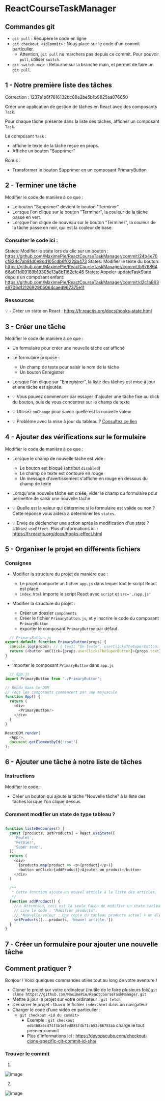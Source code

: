 # ReactCourseTaskManager

## Commandes git

- `git pull` : Récupère le code en ligne
- `git checkout <idCommit>` : Nous place sur le code d'un commit particulier.
    - Attention, `git pull` ne marchera pas depuis ce commit. Pour pouvoir `pull`, utiliser `switch`.
- `git switch main` : Retourne sur la branche main, et permet de faire un `git pull`.

## 1 - Notre première liste des tâches

Correction : 1237a1b6f7816132bc88e2be5b1b9825aa076650

Créer une application de gestion de tâches en React avec des composants `Task`.

Pour chaque tâche présente dans la liste des tâches, afficher un composant `Task`.

Le composant `Task` :

- affiche le texte de la tâche reçue en props.
- Affiche un bouton "Supprimer"

Bonus :

- Transformer le bouton Supprimer en un composant PrimaryButton

## 2 - Terminer une tâche

Modifier le code de manière à ce que :

- Le bouton "Supprimer" devient le bouton "Terminer"
- Lorsque l'on clique sur le bouton "Terminer", la couleur de la tâche passe en vert.
- Lorsque l'on clique de nouveau sur le bouton "Terminer", la couleur de la tâche passe en noir, qui est la couleur de
  base.

### Consulter le code ici :

States: Modifier le state lors du clic sur un
bouton : https://github.com/MaximePie/ReactCourseTaskManager/commit/24b4e70cf824c7ab81d0e8dd105cdb6f0228a473
States: Modifier le texte du
bouton: https://github.com/MaximePie/ReactCourseTaskManager/commit/b97686466a011d09180b19305e13a8b1162efc46
States: Appeler updateTaskState depuis un composant
enfant: https://github.com/MaximePie/ReactCourseTaskManager/commit/d2c1a863e9706df212692905064caed967375e11

### Ressources

💡 - Créer un state en React : https://fr.reactjs.org/docs/hooks-state.html

## 3 - Créer une tâche

Modifier le code de manière à ce que :

- Un formulaire pour créer une nouvelle tâche est affiché
- Le formulaire propose :
    - Un champ de texte pour saisir le nom de la tâche
    - Un bouton Enregistrer
- Lorsque l'on clique sur "Enregistrer", la liste des tâches est mise à jour et une tâche est ajoutée.

- 💡 Vous pouvez commencer par essayer d'ajouter une tâche fixe au click du bouton, puis de vous concentrer sur le champ
  de texte
- 💡 Utilisez `onChange` pour savoir quelle est la nouvelle valeur
- 💡 Problème avec la mise à jour du tableau
  ? [Consultez ce lien](https://www.google.com/search?q=React+update+array+in+state&rlz=1C1CHBF_frFR884FR884&oq=React+update+array+in+state&aqs=chrome..69i57j0i19j69i64l3.7152j0j7&sourceid=chrome&ie=UTF-8)

## 4 - Ajouter des vérifications sur le formulaire

Modifier le code de manière à ce que :

- Lorsque le champ de nouvelle tâche est vide :
    - Le bouton est bloqué (attribut `disabled`)
    - Le champ de texte est contouré en rouge
    - Un message d'avertissement s'affiche en rouge en dessous du champ de texte

- Lorsqu'une nouvelle tâche est créée, vider le champ du formulaire pour permettre de saisir une nouvelle tâche

- 💡 Quelle est la valeur qui détermine si le formulaire est valide ou non ? Cette réponse vous aidera à déterminer
  les `states`.
- 💡 Envie de déclencher une action après la modification d'un state ? Utilisez `useEffect`. Plus d'informations
  ici : https://fr.reactjs.org/docs/hooks-effect.html

## 5 - Organiser le projet en différents fichiers

### Consignes

- Modifier la structure du projet de manière que :
    - Le projet comporte un fichier `app.js` dans lequel tout le script React est placé.
    - `index.html` importe le script React avec `script` et `src='./app.js'`

- Modifier la structure du projet :
    - Créer un dossier `components`
    - Créer le fichier `PrimaryButton.js`, et y inscrire le code du composant `PrimaryButton`
    - exporter le composant `PrimaryButton` par défaut.

```js
  // PrimaryButton.js
export default function PrimaryButton(props) {
  console.log(props); // { text: "Un texte", userClicksTheSuperButton: function}
  return (<button onClick={props.userClicksTheSuperButton}>{props.text}</button>)
}
```

- Importer le composant `PrimaryButton` dans `app.js`

```js
  // app.js
import PrimaryButton from "./PrimaryButton";

// Rendu dans le DOM
// Tous les composants commencent par une majuscule
function App() {
  return (
    <div>
      <PrimaryButton/>
    </div>
  )
}

ReactDOM.render(
  <App/>,
  document.getElementById('root')
);
```

## 6 - Ajouter une tâche à notre liste de tâches

### Instructions

Modifier le code :

- Créer un bouton qui ajoute la tâche "Nouvelle tâche" à la liste des tâches lorsque l'on clique dessus.

### Comment modifier un state de type tableau ?

```js

function listeDeCourses() {
  const [products, setProducts] = React.useState([
    'Poulet',
    'Fermier',
    'Super zouz',
  ]);
  return (
    <div>
      {products.map(product => <p>{product}</p>)}
      <button onClick={addProduct}>Ajouter un produit</button>
    </div>
  )

  /**
   * Cette fonction ajoute un nouvel article à la liste des articles.
   */
  function addProduct() {
    //⚠️ Attention, ceci est la seule façon de modifier un state tableau !
    // Lire le code : "Modifier products". 
    // "Nouvelle valeur : Une copie du tableau products actuel + un élément "Nouvel Article"
    setProducts([...products, 'Nouvel article.'])
  }
}

```

## 7 - Créer un formulaire pour ajouter une nouvelle tâche


## Comment pratiquer ?

Bonjour !
Voici quelques commandes utiles tout au long de votre aventure !

- Cloner le projet sur votre ordinateur (inutile de le faire plusieurs
  fois)`git clone https://github.com/MaximePie/ReactCourseTaskManager.git`
- Mettre à jour le projet sur votre ordinateur : `git fetch`
- Démarrer le projet : Ouvrir le fichier `index.html` dans un navigateur
- Charger le code d'une vidéo en particulier :
    - `git checkout <id du commit>`
        - Exemple : `git checkout edb468a6c474f3b1dfed885f4b71cb52c86753bb` charge le tout premier commit
        - Plus d'informations ici : https://devopscube.com/checkout-clone-specific-git-commit-id-sha/

### Trouver le commit

1.

![image](https://user-images.githubusercontent.com/16031936/165256254-bfab5051-f7fe-4b22-8484-0827a670d66c.png)

2.

![image](https://user-images.githubusercontent.com/16031936/165256327-6e083399-32e0-4bc9-bd41-7125ff14e751.png)


